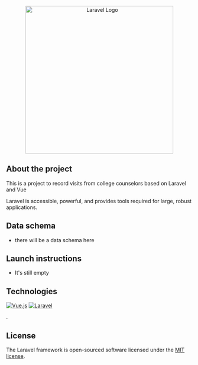 <p align="center"><a href="https://laravel.com" target="_blank"><img src="https://raw.githubusercontent.com/laravel/art/master/logo-lockup/5%20SVG/2%20CMYK/1%20Full%20Color/laravel-logolockup-cmyk-red.svg" width="400" alt="Laravel Logo"></a></p>

## About the project
This is a project to record visits from college counselors based on Laravel and Vue


Laravel is accessible, powerful, and provides tools required for large, robust applications.

## Data schema

- there will be a data schema here


## Launch instructions

- It's still empty

## Technologies

[![Vue.js](https://img.shields.io/badge/Vue.js-3.x-brightgreen?logo=vue.js&logoColor=white)](https://vuejs.org/)
[![Laravel](https://img.shields.io/badge/Laravel-11.x-red?logo=laravel&logoColor=white)](https://laravel.com/)

.

## License

The Laravel framework is open-sourced software licensed under the [MIT license](https://opensource.org/licenses/MIT).
